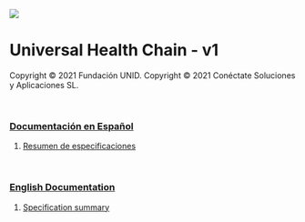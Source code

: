 ![](https://avatars.githubusercontent.com/u/57396025?s=200&v=4)
# **Universal Health Chain - v1**
Copyright © 2021 Fundación UNID.
Copyright © 2021 Conéctate Soluciones y Aplicaciones SL.
<p>&nbsp  </p>

### **[Documentación en Español](./es/)**
1. [Resumen de especificaciones](./es/01-Resumen-especificaciones.md)
<p>&nbsp  </p>

### **[English Documentation](./en/)**
1. [Specification summary](./en/01-Specification-summary.md)
<p>&nbsp  </p>
